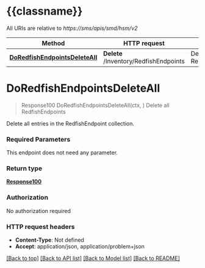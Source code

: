 # {{classname}}

All URIs are relative to *https://sms/apis/smd/hsm/v2*

Method | HTTP request | Description
------------- | ------------- | -------------
[**DoRedfishEndpointsDeleteAll**](CliDangerThisWillDeleteAllRedfishEndpointsInHSMContinueApi.md#DoRedfishEndpointsDeleteAll) | **Delete** /Inventory/RedfishEndpoints | Delete all RedfishEndpoints

# **DoRedfishEndpointsDeleteAll**
> Response100 DoRedfishEndpointsDeleteAll(ctx, )
Delete all RedfishEndpoints

Delete all entries in the RedfishEndpoint collection.

### Required Parameters
This endpoint does not need any parameter.

### Return type

[**Response100**](Response_1.0.0.md)

### Authorization

No authorization required

### HTTP request headers

 - **Content-Type**: Not defined
 - **Accept**: application/json, application/problem+json

[[Back to top]](#) [[Back to API list]](../README.md#documentation-for-api-endpoints) [[Back to Model list]](../README.md#documentation-for-models) [[Back to README]](../README.md)

